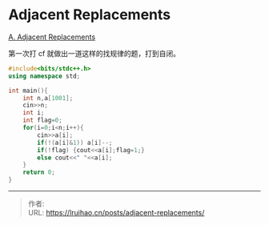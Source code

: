 # Adjacent Replacements


[A. Adjacent Replacements](https://codeforces.com/contest/1006/problem/A)

第一次打 cf 就做出一道这样的找规律的题，打到自闭。

```cpp
#include<bits/stdc++.h>
using namespace std;

int main(){
    int n,a[1001];
    cin>>n;
    int i;
    int flag=0;
    for(i=0;i<n;i++){
        cin>>a[i];
        if(!(a[i]&1)) a[i]--;
        if(!flag) {cout<<a[i];flag=1;}
        else cout<<" "<<a[i];
    }
    return 0;
}
```


---

> 作者:   
> URL: https://lruihao.cn/posts/adjacent-replacements/  

